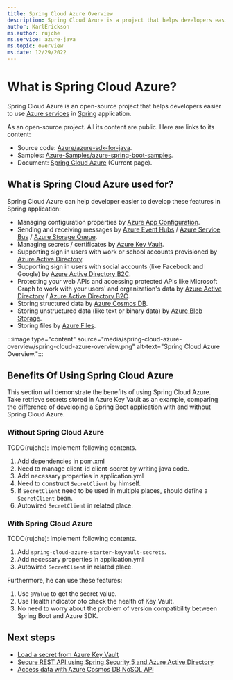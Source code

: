 ```yaml
---
title: Spring Cloud Azure Overview
description: Spring Cloud Azure is a project that helps developers easier to use Azure services in Spring Boot application by providing a group of Java libraries.
author: KarlErickson
ms.author: rujche
ms.service: azure-java
ms.topic: overview
ms.date: 12/29/2022
---
```


# What is Spring Cloud Azure? 

Spring Cloud Azure is an open-source project that helps developers easier to use [Azure services](https://azure.microsoft.com/en-us/products/) in [Spring](https://spring.io/) application.

As an open-source project. All its content are public. Here are links to its content:
 - Source code: [Azure/azure-sdk-for-java](https://github.com/Azure/azure-sdk-for-java/tree/main/sdk/spring).
 - Samples: [Azure-Samples/azure-spring-boot-samples](https://github.com/Azure-Samples/azure-spring-boot-samples).
 - Document: [Spring Cloud Azure](.) (Current page).

## What is Spring Cloud Azure used for?

Spring Cloud Azure can help developer easier to develop these features in Spring application:
 - Managing configuration properties by [Azure App Configuration](https://learn.microsoft.com/en-us/azure/azure-app-configuration/overview).
 - Sending and receiving messages by [Azure Event Hubs](https://learn.microsoft.com/en-us/azure/event-hubs/event-hubs-about) / [Azure Service Bus](https://learn.microsoft.com/en-us/azure/service-bus-messaging/service-bus-messaging-overview) / [Azure Storage Queue](https://learn.microsoft.com/en-us/azure/storage/queues/storage-queues-introduction).
 - Managing secrets / certificates by [Azure Key Vault](https://learn.microsoft.com/en-us/azure/key-vault/general/overview).
 - Supporting sign in users with work or school accounts provisioned by [Azure Active Directory](https://learn.microsoft.com/en-us/azure/active-directory/fundamentals/active-directory-whatis).
 - Supporting sign in users with social accounts (like Facebook and Google) by [Azure Active Directory B2C](https://learn.microsoft.com/en-us/azure/active-directory-b2c/overview).
 - Protecting your web APIs and accessing protected APIs like Microsoft Graph to work with your users' and organization's data by [Azure Active Directory](https://learn.microsoft.com/en-us/azure/active-directory/fundamentals/active-directory-whatis) / [Azure Active Directory B2C](https://learn.microsoft.com/en-us/azure/active-directory-b2c/overview).
 - Storing structured data by [Azure Cosmos DB](https://learn.microsoft.com/en-us/azure/cosmos-db/introduction).
 - Storing unstructured data (like text or binary data) by [Azure Blob Storage](https://learn.microsoft.com/en-us/azure/storage/blobs/storage-blobs-overview).
 - Storing files by [Azure Files](https://learn.microsoft.com/en-us/azure/storage/files/storage-files-introduction).

:::image type="content" source="media/spring-cloud-azure-overview/spring-cloud-azure-overview.png" alt-text="Spring Cloud Azure Overview.":::

## Benefits Of Using Spring Cloud Azure

This section will demonstrate the benefits of using Spring Cloud Azure. Take retrieve secrets stored in Azure Key Vault as an example, comparing the difference of developing a Spring Boot application with and without Spring Cloud Azure.

### Without Spring Cloud Azure

TODO(rujche): Implement following contents.

1. Add dependencies in pom.xml
2. Need to manage client-id client-secret by writing java code.
3. Add necessary properties in application.yml
4. Need to construct `SecretClient` by himself.
5. If `SecretClient` need to be used in multiple places, should define a `SecretClient` bean.
6. Autowired `SecretClient` in related place.

### With Spring Cloud Azure

TODO(rujche): Implement following contents.
1. Add `spring-cloud-azure-starter-keyvault-secrets`.
2. Add necessary properties in application.yml
3. Autowired `SecretClient` in related place.

Furthermore, he can use these features:
1. Use `@Value` to get the secret value.
2. Use Health indicator oto check the health of Key Vault.
3. No need to worry about the problem of version compatibility between Spring Boot and Azure SDK. 

## Next steps

+ [Load a secret from Azure Key Vault](configure-spring-boot-starter-java-app-with-azure-key-vault.md)
+ [Secure REST API using Spring Security 5 and Azure Active Directory](configure-spring-boot-starter-java-app-with-azure-active-directory.md)
+ [Access data with Azure Cosmos DB NoSQL API](configure-spring-boot-starter-java-app-with-cosmos-db.md)
